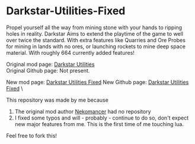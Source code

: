 # Darkstar-Utilities-Fixed

Propel yourself all the way from mining stone with your hands to ripping holes in reality. Darkstar Aims to extend the playtime of the game to well over twice the standard. With extra features like
Quarries and Ore Probes for mining in lands with no ores, or launching rockets to mine deep space material. With roughly 664 currently added features!

Original mod page: [Darkstar Utilities](https://mods.factorio.com/mod/Darkstar_utilities) \
Original Github page: Not present.

New mod page: [Darkstar Utilities Fixed](https://mods.factorio.com/mod/Darkstar_utilities_fixed)
New Github page: [Darkstar Utilities Fixed](https://github.com/H4ckerxx44/Darkstar-Utilities-Fixed) \

This repository was made by me because

1. The original mod author [Nekomancer](https://mods.factorio.com/user/Nekomancer) had no repository
2. I fixed some typos and will - probably - continue to do so, don't expect new major features from me. This is the first time of me touching lua.

Feel free to fork this!
